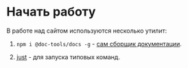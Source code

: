 # Начать работу

В работе над сайтом используются несколько утилит:

1. `npm i @doc-tools/docs -g` - [сам сборщик документации](https://github.com/yandex-cloud/yfm-docs).

2. [just](https://github.com/casey/just#installation) - для запуска типовых команд.
